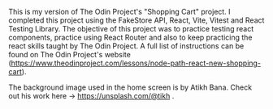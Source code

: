 This is my version of The Odin Project's "Shopping Cart" project. I completed this project using the FakeStore API, React, Vite, Vitest and React Testing Library. The objective of this project was to practice testing react components, practice using React Router and also to keep practicing the react skills taught by The Odin Project. A full list of instructions can be found on The Odin Project's website (https://www.theodinproject.com/lessons/node-path-react-new-shopping-cart).

The background image used in the home screen is by Atikh Bana. Check out his work here -> https://unsplash.com/@tikh . 